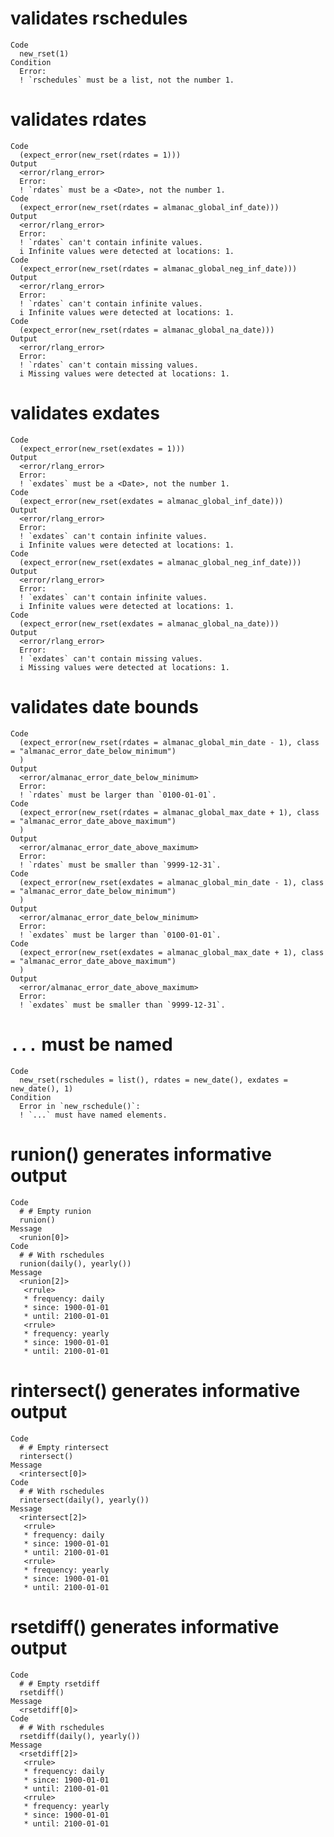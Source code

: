 # validates rschedules

    Code
      new_rset(1)
    Condition
      Error:
      ! `rschedules` must be a list, not the number 1.

# validates rdates

    Code
      (expect_error(new_rset(rdates = 1)))
    Output
      <error/rlang_error>
      Error:
      ! `rdates` must be a <Date>, not the number 1.
    Code
      (expect_error(new_rset(rdates = almanac_global_inf_date)))
    Output
      <error/rlang_error>
      Error:
      ! `rdates` can't contain infinite values.
      i Infinite values were detected at locations: 1.
    Code
      (expect_error(new_rset(rdates = almanac_global_neg_inf_date)))
    Output
      <error/rlang_error>
      Error:
      ! `rdates` can't contain infinite values.
      i Infinite values were detected at locations: 1.
    Code
      (expect_error(new_rset(rdates = almanac_global_na_date)))
    Output
      <error/rlang_error>
      Error:
      ! `rdates` can't contain missing values.
      i Missing values were detected at locations: 1.

# validates exdates

    Code
      (expect_error(new_rset(exdates = 1)))
    Output
      <error/rlang_error>
      Error:
      ! `exdates` must be a <Date>, not the number 1.
    Code
      (expect_error(new_rset(exdates = almanac_global_inf_date)))
    Output
      <error/rlang_error>
      Error:
      ! `exdates` can't contain infinite values.
      i Infinite values were detected at locations: 1.
    Code
      (expect_error(new_rset(exdates = almanac_global_neg_inf_date)))
    Output
      <error/rlang_error>
      Error:
      ! `exdates` can't contain infinite values.
      i Infinite values were detected at locations: 1.
    Code
      (expect_error(new_rset(exdates = almanac_global_na_date)))
    Output
      <error/rlang_error>
      Error:
      ! `exdates` can't contain missing values.
      i Missing values were detected at locations: 1.

# validates date bounds

    Code
      (expect_error(new_rset(rdates = almanac_global_min_date - 1), class = "almanac_error_date_below_minimum")
      )
    Output
      <error/almanac_error_date_below_minimum>
      Error:
      ! `rdates` must be larger than `0100-01-01`.
    Code
      (expect_error(new_rset(rdates = almanac_global_max_date + 1), class = "almanac_error_date_above_maximum")
      )
    Output
      <error/almanac_error_date_above_maximum>
      Error:
      ! `rdates` must be smaller than `9999-12-31`.
    Code
      (expect_error(new_rset(exdates = almanac_global_min_date - 1), class = "almanac_error_date_below_minimum")
      )
    Output
      <error/almanac_error_date_below_minimum>
      Error:
      ! `exdates` must be larger than `0100-01-01`.
    Code
      (expect_error(new_rset(exdates = almanac_global_max_date + 1), class = "almanac_error_date_above_maximum")
      )
    Output
      <error/almanac_error_date_above_maximum>
      Error:
      ! `exdates` must be smaller than `9999-12-31`.

# `...` must be named

    Code
      new_rset(rschedules = list(), rdates = new_date(), exdates = new_date(), 1)
    Condition
      Error in `new_rschedule()`:
      ! `...` must have named elements.

# runion() generates informative output

    Code
      # # Empty runion
      runion()
    Message
      <runion[0]>
    Code
      # # With rschedules
      runion(daily(), yearly())
    Message
      <runion[2]>
       <rrule>
       * frequency: daily
       * since: 1900-01-01
       * until: 2100-01-01
       <rrule>
       * frequency: yearly
       * since: 1900-01-01
       * until: 2100-01-01

# rintersect() generates informative output

    Code
      # # Empty rintersect
      rintersect()
    Message
      <rintersect[0]>
    Code
      # # With rschedules
      rintersect(daily(), yearly())
    Message
      <rintersect[2]>
       <rrule>
       * frequency: daily
       * since: 1900-01-01
       * until: 2100-01-01
       <rrule>
       * frequency: yearly
       * since: 1900-01-01
       * until: 2100-01-01

# rsetdiff() generates informative output

    Code
      # # Empty rsetdiff
      rsetdiff()
    Message
      <rsetdiff[0]>
    Code
      # # With rschedules
      rsetdiff(daily(), yearly())
    Message
      <rsetdiff[2]>
       <rrule>
       * frequency: daily
       * since: 1900-01-01
       * until: 2100-01-01
       <rrule>
       * frequency: yearly
       * since: 1900-01-01
       * until: 2100-01-01

